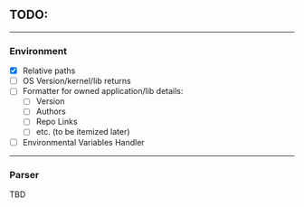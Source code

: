 ## TODO:

---------

### Environment

- [x] Relative paths
- [ ] OS Version/kernel/lib returns
- [ ] Formatter for owned application/lib details:
    - [ ] Version
    - [ ] Authors
    - [ ] Repo Links
    - [ ] etc. (to be itemized later)
- [ ] Environmental Variables Handler

---------

### Parser

TBD
